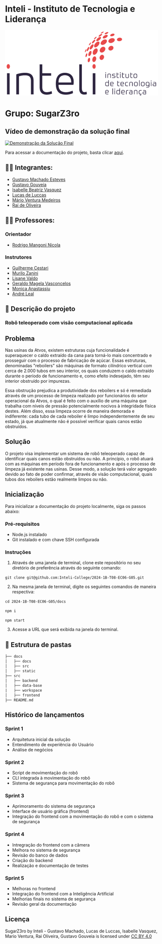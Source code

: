 # Inteli - Instituto de Tecnologia e Liderança 

<p align="center">
<a href= "https://www.inteli.edu.br/"><img src="docs/static/img/inteli.png" alt="Inteli - Instituto de Tecnologia e Liderança" border="0"></a>
</p>

# Grupo: SugarZ3ro

## Vídeo de demonstração da solução final

[![Demonstração da Solução Final](https://img.youtube.com/vi/HurPIrh6QYY/0.jpg)](https://www.youtube.com/watch?v=HurPIrh6QYY)

Para acessar a documentação do projeto, basta clicar [aqui](https://inteli-college.github.io/2024-1B-T08-EC06-G05/). 

## :student: Integrantes:

- <a href="https://www.linkedin.com/in/gustavo-machado-esteves-453b81248/">Gustavo Machado Esteves</a>
- <a href="https://www.linkedin.com/in/gustavo-gouveia-583185271//">Gustavo Gouveia</a>
- <a href="https://www.linkedin.com/in/isabelle-beatriz-vasquez-oliveira-55a19626a/">Isabelle Beatriz Vasquez</a>
- <a href="https://www.linkedin.com/in/lucasdeluccas/">Lucas de Luccas</a>
- <a href="https://www.linkedin.com/in/m%C3%A1rio-ventura-medeiros-123682291/">Mário Ventura Medeiros</a>
- <a href="https://www.linkedin.com/in/raideoliveira/">Raí de Oliveira</a>

## :teacher: Professores:

### Orientador

- <a href="https://www.linkedin.com/in/rodrigo-mangoni-nicola-537027158/">Rodrigo Mangoni Nicola</a>

### Instrutores

- <a href="https://www.linkedin.com/in/gui-cestari/">Guilherme Cestari</a>
- <a href="https://www.linkedin.com/in/murilo-zanini-de-carvalho-0980415b/">Murilo Zanini</a>
- <a href="https://www.linkedin.com/in/lisane-valdo/">Lisane Valdo</a>
- <a href="https://www.linkedin.com/in/geraldo-magela-severino-vasconcelos-22b1b220/">Geraldo Magela Vasconcelos</a>
- <a href="https://www.linkedin.com/in/monica-anastassiu-d-sc-2568522/">Monica Anastassiu</a>
- <a href="https://www.linkedin.com/in/andr%C3%A9-leal-a57b2065/">André Leal</a>


## :memo: Descrição do projeto

### Robô teleoperado com visão computacional aplicada

## Problema

Nas usinas da Atvos, existem estruturas cuja funcionalidade é superaquecer o caldo extraído da cana para torná-lo mais concentrado e prosseguir com o processo de fabricação de açúcar. Essas estruturas, denominadas "reboilers" são máquinas de formato cilíndrico vertical com cerca de 2.000 tubos em seu interior, os quais conduzem o caldo extraído durante o período de funcionamento e, como efeito indesejado, têm seu interior obstruído por impurezas. 

Essa obstrução prejudica a produtividade dos reboilers e só é remediada através de um processo de limpeza realizado por funcionários do setor operacional da Atvos, o qual é feito com o auxílio de uma máquina que trabalha com níveis de pressão potencialmente nocivos à integridade física destes. Além disso, essa limpeza ocorre de maneira demorada e indiferente: cada tubo de cada reboiler é limpo independentemente de seu estado, já que atualmente não é possível verificar quais canos estão obstruídos.

## Solução

O projeto visa implementar um sistema de robô teleoperado capaz de identificar quais canos estão obstruídos ou não. A princípio, o robô atuará com as máquinas em período fora de funcionamento e após o processo de limpeza já existente nas usinas. Desse modo, a solução terá valor agregado devido ao fato de poder confirmar, através de visão computacional, quais tubos dos reboilers estão realmente limpos ou não.

## Inicialização

Para inicializar a documentação do projeto localmente, siga os passos abaixo:

### Pré-requisitos

- Node.js instalado
- Git instalado e com chave SSH configurada

### Instruções

1. Através de uma janela de terminal, clone este repositório no seu diretório de preferência através do seguinte comando:

```git clone git@github.com:Inteli-College/2024-1B-T08-EC06-G05.git```

2. Na mesma janela de terminal, digite os seguintes comandos de maneira respectiva:

```cd 2024-1B-T08-EC06-G05/docs```

```npm i```

```npm start```

3. Acesse a URL que será exibida na janela do terminal.


## 📁 Estrutura de pastas

```
├── docs
│   ├── docs
│   ├── src
│   ├── static
├── src
│   ├── backend
│   ├── data-base
|   ├── workspace
│   ├── frontend
├── README.md
```


## Histórico de lançamentos

### Sprint 1

- Arquitetura inicial da solução
- Entendimento de experiência do Usuário
- Análise de negócios

### Sprint 2

- Script de movimentação do robô
- CLI integrada à movimentação do robô
- Sistema de segurança para movimentação do robô

### Sprint 3

- Aprimoramento do sistema de segurança
- Interface de usuário gráfica (frontend)
- Integração do frontend com a movimentação do robô e com o sistema de segurança

### Sprint 4

- Intregração do frontend com a câmera
- Melhora no sistema de segurança
- Revisão do banco de dados
- Criação do backend
- Realização e documentação de testes

### Sprint 5

- Melhoras no frontend
- Integração do frontend com a Inteligência Artificial
- Melhorias finais no sistema de segurança
- Revisão geral da documentação


## Licença


<p xmlns:cc="http://creativecommons.org/ns#" xmlns:dct="http://purl.org/dc/terms/"><span property="dct:title">SugarZ3ro</span> by <span property="cc:attributionName">Inteli - Gustavo Machado, Lucas de Luccas, Isabelle Vasquez, Mario Ventura, Rai Oliveira, Gustavo Gouveia</span> is licensed under <a href="https://creativecommons.org/licenses/by/4.0/?ref=chooser-v1" target="_blank" rel="license noopener noreferrer" style="display:inline-block;">CC BY 4.0<img style="height:22px!important;margin-left:3px;vertical-align:text-bottom;" src="https://mirrors.creativecommons.org/presskit/icons/cc.svg?ref=chooser-v1" alt=""><img style="height:22px!important;margin-left:3px;vertical-align:text-bottom;" src="https://mirrors.creativecommons.org/presskit/icons/by.svg?ref=chooser-v1" alt=""></a></p>
